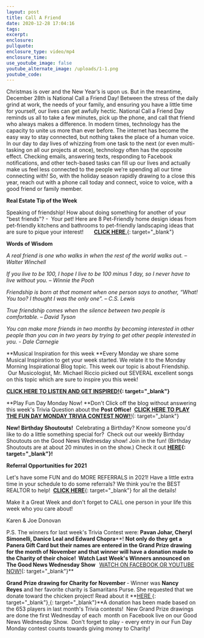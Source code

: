 ```yaml
---
layout: post
title: Call A Friend
date: 2020-12-28 17:04:16
tags:
excerpt:
enclosure:
pullquote:
enclosure_type: video/mp4
enclosure_time:
use_youtube_image: false
youtube_alternate_image: /uploads/1-1.png
youtube_code:
---
```


Christmas is over and the New Year’s is upon us. But in the meantime, December 28th is National Call a Friend Day\! Between the stress of the daily grind at work, the needs of your family, and ensuring you have a little time for yourself, our lives can get awfully hectic. National Call a Friend Day reminds us all to take a few minutes, pick up the phone, and call that friend who always makes a difference. In modern times, technology has the capacity to unite us more than ever before. The internet has become the easy way to stay connected, but nothing takes the place of a human voice. In our day to day lives of whizzing from one task to the next (or even multi-tasking on all our projects at once), technology often has the opposite effect. Checking emails, answering texts, responding to Facebook notifications, and other tech-based tasks can fill up our lives and actually make us feel less connected to the people we’re spending all our time connecting with\! So, with the holiday season rapidly drawing to a close this year, reach out with a phone call today and connect, voice to voice, with a good friend or family member.

**Real Estate Tip of the Week&nbsp;**

Speaking of friendship\! How about doing something for another of your "best friends"? -&nbsp; Your pet\! Here are 8 Pet-Friendly home design ideas from pet-friendly kitchens and bathrooms to pet-friendly landscaping ideas that are sure to pique your interest\!&nbsp; &nbsp; &nbsp; &nbsp;[**CLICK HERE**.](https://t.e2ma.net/click/v9a9ic/zwff20l/rewdfe){: target="_blank"}

**Words of Wisdom**

*A real friend is one who walks in when the rest of the world walks out. – Walter Winchell*

*If you live to be 100, I hope I live to be 100 minus 1 day, so I never have to live without you. – Winnie the Pooh*

*Friendship is born at that moment when one person says to another, “What\! You too? I thought I was the only one”. – C.S. Lewis*

*True friendship comes when the silence between two people is comfortable. – David Tyson*

*You can make more friends in two months by becoming interested in other people than you can in two years by trying to get other people interested in you. - Dale Carnegie*

**Musical Inspiration for this week&nbsp;**Every Monday we share some Musical Inspiration to get your week started. We relate it to the Monday Morning Inspirational Blog topic. This week our topic is about Friendship.&nbsp; &nbsp;Our Musicologist, Mr. Michael Riccio picked out SEVERAL excellent songs on this topic which are sure to inspire you this week\!&nbsp;&nbsp;

**[CLICK HERE TO LISTEN AND GET INSPIRED\!](https://t.e2ma.net/click/v9a9ic/zwff20l/nzxdfe){: target="_blank"}**

**Play Fun Day Monday Now\!&nbsp;**Don't Click off the blog without answering this week's Trivia Question about the&nbsp;**Post Office\!&nbsp;**&nbsp;[**CLICK HERE TO PLAY THE FUN DAY MONDAY TRIVIA CONTEST NOW\!**\!](https://t.e2ma.net/click/v9a9ic/zwff20l/3rydfe){: target="_blank"}

**New\! Birthday Shoutouts\!&nbsp;**&nbsp;Celebrating a Birthday? Know someone you'd like to do a little something special for?&nbsp; Check out our weekly Birthday Shoutouts on the Good News Wednesday show\! Join in the fun\! (Birthday Shoutouts are at about 20 minutes in on the show.) Check it out&nbsp;**[HERE](https://t.e2ma.net/click/v9a9ic/zwff20l/jkzdfe){: target="_blank"}\!**

**Referral Opportunities for 2021**

Let's have some FUN and do MORE REFERRALS in 2021\! Have a little extra time in your schedule to do some referrals? We think you're the BEST REALTOR to help\! &nbsp;[**CLICK HERE**](https://t.e2ma.net/click/v9a9ic/zwff20l/zc0dfe){: target="_blank"}&nbsp;for all the details\!

Make it a Great Week and don't forget to CALL one person in your life this week who you care about\!

Karen & Joe Donovan&nbsp;

P.S. The winners for last week's Trivia Contest were:&nbsp;**Pavan Johar, Cheryl Simonelli, Danice Leal and Edward Chopra****\!&nbsp;**Not only do they get a Panera Gift Card but their names are entered in the Grand Prize drawing for the month of November and that winner will have a donation made to the Charity of their choice\! &nbsp;Watch Last Week's Winners announced on The Good News Wednesday Show &nbsp;&nbsp;**[WATCH ON FACEBOOK OR YOUTUBE NOW\!](https://t.e2ma.net/click/v9a9ic/zwff20l/f50dfe){: target="_blank"}**

**Grand Prize drawing for Charity for November&nbsp;**\- Winner was&nbsp;**Nancy Reyes**&nbsp;and her favorite charity is Samaritans Purse. She requested that we donate toward the chicken project\! Read about it&nbsp;**[HERE&nbsp;](https://t.e2ma.net/click/v9a9ic/zwff20l/vx1dfe){: target="_blank"}[&nbsp;](https://t.e2ma.net/click/v9a9ic/zwff20l/bq2dfe){: target="_blank"}**A donation has been made based on the 653 players in last month's Trivia contests\!&nbsp; New Grand Prize drawings are done the first Wednesday of each&nbsp; month on Facebook live on our Good News Wednesday Show.&nbsp; Don't forget to play - every entry in our Fun Day Monday contest counts towards giving money to Charity\!
